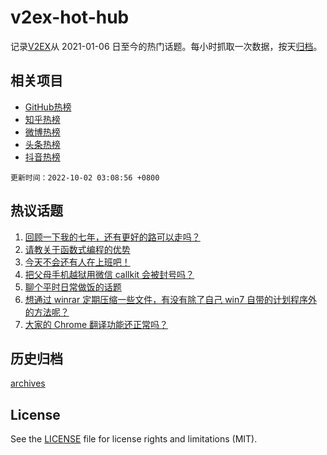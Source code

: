 # v2ex-hot-hub

 记录[V2EX](https://www.v2ex.com/)从 2021-01-06 日至今的热门话题。每小时抓取一次数据，按天[归档](archives)。
 
 ## 相关项目

- [GitHub热榜](https://github.com/snaildev/github-hot-hub)
- [知乎热榜](https://github.com/snaildev/zhihu-hot-hub)
- [微博热榜](https://github.com/snaildev/weibo-hot-hub)
- [头条热榜](https://github.com/snaildev/toutiao-hot-hub)
- [抖音热榜](https://github.com/snaildev/douyin-hot-hub)


 `更新时间：2022-10-02 03:08:56 +0800`

## 热议话题

1. [回顾一下我的七年，还有更好的路可以走吗？](https://www.v2ex.com/t/884228)
1. [请教关于函数式编程的优势](https://www.v2ex.com/t/884185)
1. [今天不会还有人在上班吧！](https://www.v2ex.com/t/884171)
1. [把父母手机越狱用微信 callkit 会被封号吗？](https://www.v2ex.com/t/884262)
1. [聊个平时日常做饭的话题](https://www.v2ex.com/t/884155)
1. [想通过 winrar 定期压缩一些文件，有没有除了自己 win7 自带的计划程序外的方法呢？](https://www.v2ex.com/t/884166)
1. [大家的 Chrome 翻译功能还正常吗？](https://www.v2ex.com/t/884186)

## 历史归档

[archives](archives)

## License

See the [LICENSE](LICENSE) file for license rights and limitations (MIT).
